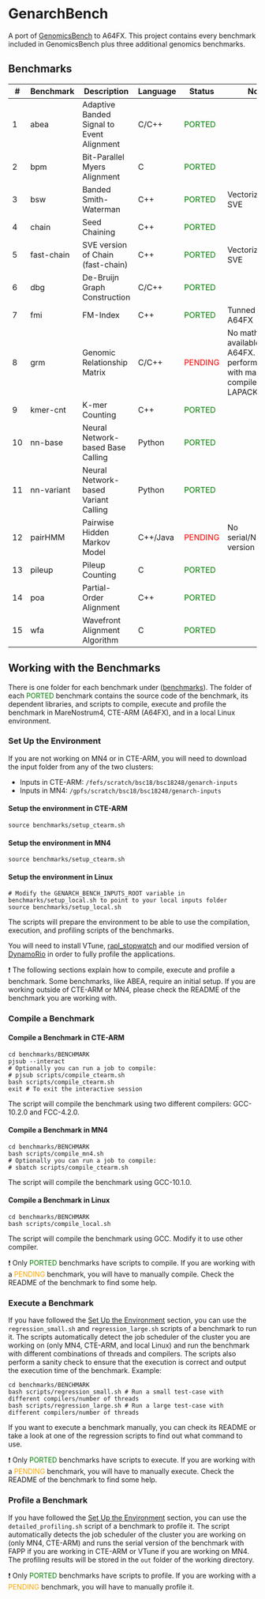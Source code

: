 # GenarchBench

A port of [GenomicsBench](https://github.com/arun-sub/genomicsbench) to A64FX. This project contains every benchmark included in GenomicsBench plus three additional genomics benchmarks.

## Benchmarks

| #   | Benchmark  | Description                               | Language | Status                                  | Notes                                                                                         |
| --- | ---------- | ----------------------------------------- | -------- | --------------------------------------- | --------------------------------------------------------------------------------------------- |
| 1   | abea       | Adaptive Banded Signal to Event Alignment | C/C++    | <span style="color:green">PORTED</span> |                                                                                               |
| 2   | bpm        | Bit-Parallel Myers Alignment              | C        | <span style="color:green">PORTED</span> |                                                                                               |
| 3   | bsw        | Banded Smith-Waterman                     | C++      | <span style="color:green">PORTED</span> | Vectorized for SVE                                                                            |
| 4   | chain      | Seed Chaining                             | C++      | <span style="color:green">PORTED</span> |                                                                                               |
| 5   | fast-chain | SVE version of Chain (fast-chain)         | C++      | <span style="color:green">PORTED</span> | Vectorized for SVE                                                                            |
| 6   | dbg        | De-Bruijn Graph Construction              | C/C++    | <span style="color:green">PORTED</span> |                                                                                               |
| 7   | fmi        | FM-Index                                  | C++      | <span style="color:green">PORTED</span> | Tunned for A64FX                                                                              |
| 8   | grm        | Genomic Relationship Matrix               | C/C++    | <span style="color:red">PENDING</span>  | No math libraries available in A64FX. Terrible performance with manually compiled LAPACK/BLAS |
| 9   | kmer-cnt   | K-mer Counting                            | C++      | <span style="color:green">PORTED</span> |                                                                                               |
| 10  | nn-base    | Neural Network-based Base Calling         | Python   | <span style="color:green">PORTED</span> |                                                                                               |
| 11  | nn-variant | Neural Network-based Variant Calling      | Python   | <span style="color:green">PORTED</span> |                                                                                               |
| 12  | pairHMM    | Pairwise Hidden Markov Model              | C++/Java | <span style="color:red">PENDING</span>  | No serial/NEON/SVE version available                                                          |
| 13  | pileup     | Pileup Counting                           | C        | <span style="color:green">PORTED</span> |                                                                                               |
| 14  | poa        | Partial-Order Alignment                   | C++      | <span style="color:green">PORTED</span> |                                                                                               |
| 15  | wfa        | Wavefront Alignment Algorithm             | C        | <span style="color:green">PORTED</span> |                                                                                               |

## Working with the Benchmarks

There is one folder for each benchmark under ([benchmarks](benchmarks)). The folder of each <span style="color:green">PORTED</span> benchmark contains the source code of the benchmark, its dependent libraries, and scripts to compile, execute and profile the benchmark in MareNostrum4, CTE-ARM (A64FX), and in a local Linux environment.

### Set Up the Environment

If you are not working on MN4 or in CTE-ARM, you will need to download the input folder from any of the two clusters:
- Inputs in CTE-ARM: `/fefs/scratch/bsc18/bsc18248/genarch-inputs`
- Inputs in MN4: `/gpfs/scratch/bsc18/bsc18248/genarch-inputs`

#### Setup the environment in CTE-ARM
```
source benchmarks/setup_ctearm.sh
```

#### Setup the environment in MN4

```
source benchmarks/setup_ctearm.sh
```

#### Setup the environment in Linux
```
# Modify the GENARCH_BENCH_INPUTS_ROOT variable in benchmarks/setup_local.sh to point to your local inputs folder
source benchmarks/setup_local.sh
```

The scripts will prepare the environment to be able to use the compilation, execution, and profiling scripts of the benchmarks.

You will need to install VTune, [rapl_stopwatch](https://github.com/LorienLV/rapl_stopwatch) and our modified version of [DynamoRio](https://github.com/LorienLV/dynamorio) in order to fully profile the applications. 

:exclamation: The following sections explain how to compile, execute and profile a benchmark. Some benchmarks, like ABEA, require an initial setup. If you are working outside of CTE-ARM or MN4, please check the README of the benchmark you are working with. 

### Compile a Benchmark

#### Compile a Benchmark in CTE-ARM

```
cd benchmarks/BENCHMARK
pjsub --interact
# Optionally you can run a job to compile:
# pjsub scripts/compile_ctearm.sh
bash scripts/compile_ctearm.sh
exit # To exit the interactive session
```

The script will compile the benchmark using two different compilers: GCC-10.2.0 and FCC-4.2.0.

#### Compile a Benchmark in MN4

```
cd benchmarks/BENCHMARK
bash scripts/compile_mn4.sh
# Optionally you can run a job to compile:
# sbatch scripts/compile_ctearm.sh
```

The script will compile the benchmark using GCC-10.1.0.

#### Compile a Benchmark in Linux

```
cd benchmarks/BENCHMARK
bash scripts/compile_local.sh
```

The script will compile the benchmark using GCC. Modify it to use other compiler.

:exclamation: Only <span style="color:green">PORTED</span> benchmarks have scripts to compile. If you are working with a <span style="color:orange">PENDING</span> benchmark, you will have to manually compile. Check the README of the benchmark to find some help.

### Execute a Benchmark

If you have followed the [Set Up the Environment](#set-up-the-environment) section, you can use the `regression_small.sh` and `regression_large.sh` scripts of a benchmark to run it. The scripts automatically detect the job scheduler of the cluster you are working on (only MN4, CTE-ARM, and local Linux) and run the benchmark with different combinations of threads and compilers. The scripts also perform a sanity check to ensure that the execution is correct and output the execution time of the benchmark. Example:

```
cd benchmarks/BENCHMARK
bash scripts/regression_small.sh # Run a small test-case with different compilers/number of threads
bash scripts/regression_large.sh # Run a large test-case with different compilers/number of threads
```

If you want to execute a benchmark manually, you can check its README or take a look at one of the regression scripts to find out what command to use.

:exclamation: Only <span style="color:green">PORTED</span> benchmarks have scripts to execute. If you are working with a <span style="color:orange">PENDING</span> benchmark, you will have to manually execute. Check the README of the benchmark to find some help.

### Profile a Benchmark

If you have followed the [Set Up the Environment](#set-up-the-environment) section, you can use the `detailed_profiling.sh` script of a benchmark to profile it. The script automatically detects the job scheduler of the cluster you are working on (only MN4, CTE-ARM) and runs the serial version of the benchmark with FAPP if you are working in CTE-ARM or VTune if you are working on MN4. The profiling results will be stored in the `out` folder of the working directory.

:exclamation: Only <span style="color:green">PORTED</span> benchmarks have scripts to profile. If you are working with a <span style="color:orange">PENDING</span> benchmark, you will have to manually profile it.
